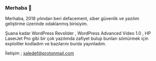 ### Merhaba 👋

Merhaba, 
2018 yılından beri defacement, siber güvenlik ve yazılım geliştirme üzerinde odaklanmış birisiyim.

Şuana kadar WordPress Revslider , WordPress Advanced Video 1.0 , HP LaserJet Pro gibi bir çok yazılımda zafiyet bulup bunları sömürmek için exploitler kodladım ve bazılarını burda yayınladım.

İletişim ; xaledef@protonmail.com
